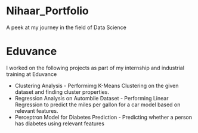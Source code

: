 # Nihaar_Portfolio
A peek at my journey in the field of Data Science

# Eduvance
I worked on the following projects as part of my internship and industrial training at Eduvance
* Clustering Analysis -
   Performimg K-Means Clustering on the given dataset and finding cluster properties.  
* Regression Analysis on Autombile Dataset -
   Performing Linear Regression to predict the miles per gallon for a car model based on relevant features.  
* Perceptron Model for Diabetes Prediction -
   Predicting whether a person has diabetes using relevant features  
